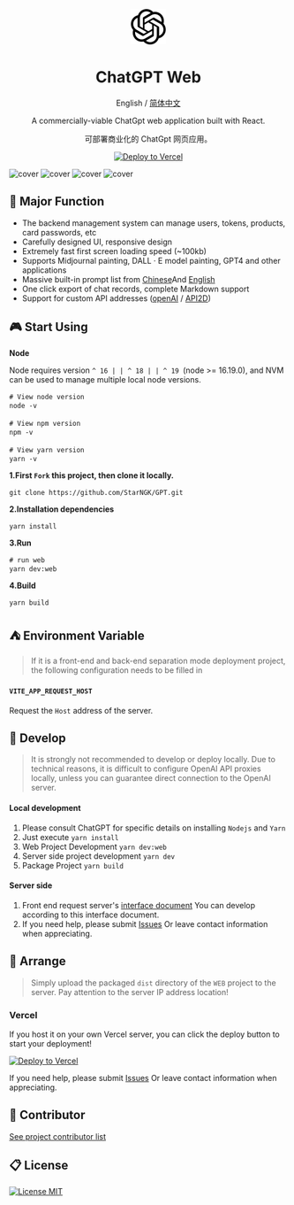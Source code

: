 <div align="center">
<img src="./src/assets/openai.svg" style="width:64px;height:64px;margin:0 32px" alt="icon"/>

<h1 align="center">ChatGPT Web</h1>

English / [简体中文](https://github.com/StarNGK/GPT/blob/master/README-CN.md)

A commercially-viable ChatGpt web application built with React.

可部署商业化的 ChatGpt 网页应用。


[![Deploy to Vercel](https://vercel.com/button)](https://vercel.com/import/project?template=StarNGK/GPT)

</div>


![cover](https://files.catbox.moe/tp963e.png)
![cover](https://files.catbox.moe/y5avbx.png)
![cover](https://files.catbox.moe/k16jsz.png)
![cover](https://files.catbox.moe/8o5oja.png)

## 🤖 Major Function

- The backend management system can manage users, tokens, products, card passwords, etc
- Carefully designed UI, responsive design
- Extremely fast first screen loading speed (~100kb)
- Supports Midjournal painting, DALL · E model painting, GPT4 and other applications
- Massive built-in prompt list from [Chinese](https://github.com/PlexPt/awesome-chatgpt-prompts-zh)And [English](https://github.com/f/awesome-chatgpt-prompts)
- One click export of chat records, complete Markdown support
- Support for custom API addresses ([openAI](https://api.openai.com) / [API2D]( https://api2d.com/r/192767 ))

## 🎮 Start Using
**Node**

Node requires version `^ 16 | | ^ 18 | | ^ 19 `(node >= 16.19.0), and NVM can be used to manage multiple local node versions.

```
# View node version
node -v

# View npm version
npm -v

# View yarn version
yarn -v

```

**1.First `Fork` this project, then clone it locally.**
```
git clone https://github.com/StarNGK/GPT.git
```

**2.Installation dependencies**
```
yarn install
```

**3.Run**
```
# run web
yarn dev:web
```

**4.Build**
```
yarn build
```


## ⛺️ Environment Variable

> If it is a front-end and back-end separation mode deployment project, the following configuration needs to be filled in

#### `VITE_APP_REQUEST_HOST` 

Request the `Host` address of the server.

## 🚧 Develop

> It is strongly not recommended to develop or deploy locally. Due to technical reasons, it is difficult to configure OpenAI API proxies locally, unless you can guarantee direct connection to the OpenAI server.

#### Local development

1. Please consult ChatGPT for specific details on installing `Nodejs` and `Yarn`
2. Just execute `yarn install`
3. Web Project Development `yarn dev:web`
4. Server side project development `yarn dev`
5. Package Project `yarn build`

#### Server side

1. Front end request server's [interface document](https://console-docs.apipost.cn/preview/38826c52f656ef05/044846bd536b67bb) You can develop according to this interface document.
2. If you need help, please submit [Issues](https://github.com/StarNGK/GPT/issues) Or leave contact information when appreciating. 

## 🎯 Arrange
> Simply upload the packaged `dist` directory of the `WEB` project to the server. Pay attention to the server IP address location!

### Vercel
If you host it on your own Vercel server, you can click the deploy button to start your deployment!

[![Deploy to Vercel](https://vercel.com/button)](https://vercel.com/import/project?template=https://github.com/StarNGK/GPT)

If you need help, please submit [Issues](https://github.com/StarNGK/GPT/issues) Or leave contact information when appreciating. 

## 🧘 Contributor

[See project contributor list](https://github.com/StarNGK/GPT/graphs/contributors)

## 📋 License

[![License MIT](https://img.shields.io/badge/License-MIT-brightgreen.svg)](https://github.com/StarNGK/GPT/blob/master/license)

